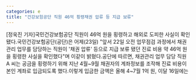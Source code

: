 ```yaml
---
categories: e
title: "건강보험공단 직원 46억 횡령채권 압류 등 지급 보류"
---
```

[정욱진 기자]국민건강보험공단 직원이 46억 원을 횡령하고 해외로 도피한 사실이 확인됐다.국민건강보험공단(공단)은 어제(23일) "앞서 22일 오전 업무점검 과정에서 채권 관리 업무를 담당하는 직원이 &#39;채권 압류&#39; 등으로 지급 보류 됐던 진료 비용 약 46억 원을 횡령한 사실을 확인했다"며 이같이 밝혔다.공단에 따르면, 채권관리 업무 담당 직원 A 씨는 공금을 횡령하기 위해 지난 4월~9월 채권자의 계좌정보를 조작해 진료 비용이 본인 계좌로 입금되도록 했다.이렇게 입금한 금액은 올해 4~7월 1억 원, 이달 16일에는